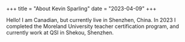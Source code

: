 +++
title = "About Kevin Sparling"
date = "2023-04-09"
+++



Hello! I am Canadian, but currently live in Shenzhen, China. In 2023 I completed the Moreland University teacher certification program, and currently work at QSI in Shekou, Shenzhen.